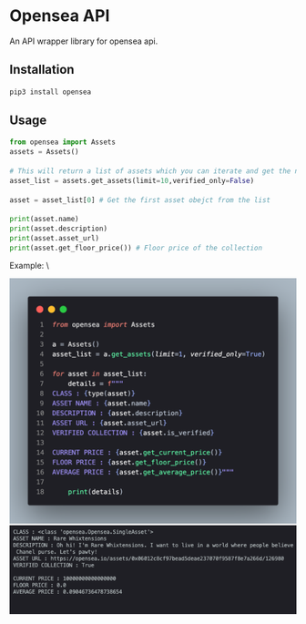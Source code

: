 # Opensea API

An API wrapper library for opensea api.

## Installation

```python
pip3 install opensea
```

## Usage

```python
from opensea import Assets
assets = Assets()

# This will return a list of assets which you can iterate and get the needed data
asset_list = assets.get_assets(limit=10,verified_only=False)

asset = asset_list[0] # Get the first asset obejct from the list

print(asset.name)
print(asset.description)
print(asset.asset_url)
print(asset.get_floor_price()) # Floor price of the collection
```

Example: \
<p align="center">
<img src="images/sample_code.png" alt="sample code" width="600px">
<img src="images/output.png" alt="output" width="600px">
</p>

